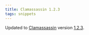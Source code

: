 ```yaml
---
title: Clamassassin 1.2.3
tags: snippets
---
```


Updated to [Clamassassin](http://jameslick.com/clamassassin/) version [1.2.3](http://jameslick.com/clamassassin/clamassassin-1.2.3/CHANGELOG).
